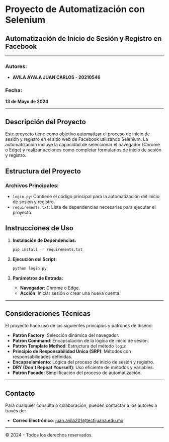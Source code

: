 # Proyecto de Automatización con Selenium

## Automatización de Inicio de Sesión y Registro en Facebook

---

### Autores:
- **AVILA AYALA JUAN CARLOS - 20210546**


### Fecha:
**13 de Mayo de 2024**

---

## Descripción del Proyecto

Este proyecto tiene como objetivo automatizar el proceso de inicio de sesión y registro en el sitio web de Facebook utilizando Selenium. La automatización incluye la capacidad de seleccionar el navegador (Chrome o Edge) y realizar acciones como completar formularios de inicio de sesión y registro.

## Estructura del Proyecto

### Archivos Principales:
- `login.py`: Contiene el código principal para la automatización del inicio de sesión y registro.
- `requirements.txt`: Lista de dependencias necesarias para ejecutar el proyecto.

## Instrucciones de Uso

1. **Instalación de Dependencias:**
    ```bash
    pip install -r requirements.txt
    ```

2. **Ejecución del Script:**
    ```bash
    python login.py
    ```

3. **Parámetros de Entrada:**
    - **Navegador**: Chrome o Edge.
    - **Acción**: Iniciar sesión o crear una nueva cuenta.

---

## Consideraciones Técnicas

El proyecto hace uso de los siguientes principios y patrones de diseño:
- **Patrón Factory**: Selección dinámica del navegador.
- **Patrón Command**: Encapsulación de la lógica de inicio de sesión.
- **Patrón Template Method**: Estructura del método `login`.
- **Principio de Responsabilidad Única (SRP)**: Métodos con responsabilidades definidas.
- **Encapsulamiento**: Lógica del proceso de inicio de sesión y registro.
- **DRY (Don't Repeat Yourself)**: Uso eficiente de métodos y variables.
- **Patrón Facade**: Simplificación del proceso de automatización.

---

## Contacto

Para cualquier consulta o colaboración, pueden contactar a los autores a través de:

- **Correo Electrónico**: juan.avila201@tectijuana.edu.mx

---

© 2024 - Todos los derechos reservados.
